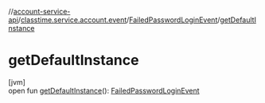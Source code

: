 //[account-service-api](../../../index.md)/[classtime.service.account.event](../index.md)/[FailedPasswordLoginEvent](index.md)/[getDefaultInstance](get-default-instance.md)

# getDefaultInstance

[jvm]\
open fun [getDefaultInstance](get-default-instance.md)(): [FailedPasswordLoginEvent](index.md)
